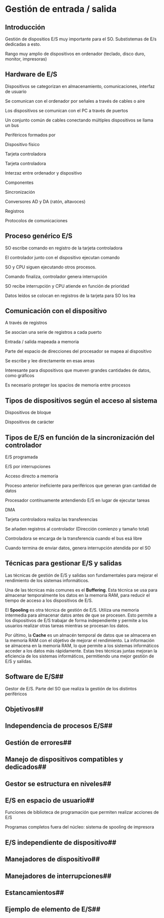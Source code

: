 # Gestión de entrada / salida

## Introducción

Gestión de dispositios E/S muy importante para el SO. Substistemas de
E/s dedicadas a esto.

Rango muy amplio de dispositivos en ordenador (teclado, disco duro,
monitor, impresoras)

## Hardware de E/S

Dispositivos se categorizan en almacenamiento, comunicaciones, interfaz
de usuario

Se comunican con el ordenador por señales a través de cables o aire

Los dispositivos se comunican con el PC a través de puertos

Un conjunto común de cables conectando múltiples dispositivos se llama
un bus

Periféricos formados por

Dispositivo físico

Tarjeta controladora

Tarjeta controladora

Interzaz entre ordenador y dispositivo

Componentes

Sincronización

Conversores AD y DA (ratón, altavoces)

Registros

Protocolos de comunicaciones

## Proceso genérico E/S

SO escribe comando en registro de la tarjeta controladora

El controlador junto con el dispositivo ejecutan comando

SO y CPU siguen ejecutando otros procesos.

Comando finaliza, controlador genera interrupción

SO recibe interrupción y CPU atiende en función de prioridad

Datos leídos se colocan en registros de la tarjeta para SO los lea

## Comunicación con el dispositivo

A través de registros

Se asocian una serie de registros a cada puerto

Entrada / salida mapeada a memoria

Parte del espacio de direcciones del procesador se mapea al dispositivo

Se escribe y lee directamente en esas areas

Interesante para dispositivos que mueven grandes cantidades de datos,
como gráficos

Es necesario proteger los spacios de memoria entre procesos

## Tipos de dispositivos según el acceso al sistema

Dispositivos de bloque

Dispositivos de carácter

## Tipos de E/S en función de la sincronización del controlador

E/S programada

E/S por interrupciones

Acceso directo a memoria

Proceso anterior ineficiente para periféricos que generan gran cantidad
de datos

Procesador contínuamente antendiendo E/S en lugar de ejecutar tareas

DMA

Tarjeta controladora realiza las transferencias

Se añaden registros al controlador (Dirección comienzo y tamaño total)

Controladora se encarga de la transferencia cuando el bus esá libre

Cuando termina de enviar datos, genera interrupción atendida por el SO

## Técnicas para gestionar E/S y salidas

Las técnicas de gestión de E/S y salidas son fundamentales para mejorar el rendimiento de los sistemas informáticos.

Una de las técnicas más comunes es el **Buffering**. Esta técnica se usa para almacenar temporalmente los datos en la memoria RAM, para reducir el tiempo de acceso a los dispositivos de E/S.

El **Spooling** es otra técnica de gestión de E/S. Utiliza una memoria intermedia para almacenar datos antes de que se procesen. Esto permite a los dispositivos de E/S trabajar de forma independiente y permite a los usuarios realizar otras tareas mientras se procesan los datos.

Por último, la **Cache** es un almacén temporal de datos que se almacena en la memoria RAM con el objetivo de mejorar el rendimiento. La información se almacena en la memoria RAM, lo que permite a los sistemas informáticos acceder a los datos más rápidamente. Estas tres técnicas juntas mejoran la eficiencia de los sistemas informáticos, permitiendo una mejor gestión de E/S y salidas.

## Software de E/S##

Gestor de E/S. Parte del SO que realiza la gestión de los distintos
periféricos

## Objetivos##

## Independencia de procesos E/S##

## Gestión de errores##

## Manejo de dispositivos compatibles y dedicados##

## Gestor se estructura en niveles##

## E/S en espacio de usuario##

Funciones de biblioteca de programación que permiten realizar acciones
de E/S

Programas completos fuera del núcleo: sistema de spooling de impresora

## E/S independiente de dispositivo##

## Manejadores de dispositivo##

## Manejadores de interrupciones##

## Estancamientos##

## Ejemplo de elemento de E/S##
